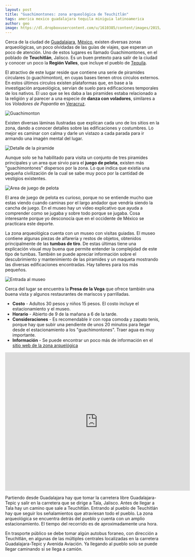 ```yaml
---
layout: post
title: "Guachimontones: zona arqueológica de Teuchitlán"
tags: america mexico guadalajara tequila miniguia latinoamerica
author: geo
image: https://dl.dropboxusercontent.com/u/1610385/content/images/2015/02/2014-08-24-11-29-54-1.jpg
---
```

Cerca de la ciudad de [Guadalajara](/tag/guadalajara), [México](/tag/mexico), existen diversas zonas arqueológicas, un poco olvidadas de las guías de viajes, que esperan un poco de atención. Uno de estos lugares es llamado Guachimontones, en el poblado de **Teuchitlán**, Jalisco. Es un buen pretexto para salir de la ciudad y conocer un poco la **Región Valles**, que incluye el pueblo de [Tequila](/tag/tequila).

El atractivo de este lugar reside que contiene una serie de piramides circulares (o guachimonton), en cuyas bases tienen otros circulos externos. En estos últimos circulos existen plataformas que, en base a la investigación arqueológica, servían de suelo para edificaciones temporales de los nativos. El uso que se les daba a las piramides estaba relacionado a la religión y al parecer a una especie de **danza con voladores**, similares a los *Voladores de Papantla* en [Veracruz](/tag/veracruz).

![Guachimonton](https://dl.dropboxusercontent.com/u/1610385/content/images/2015/02/2014-08-24-11-29-54.jpg)

Existen diversas láminas ilustradas que explican cada uno de los sitios en la zona, dando a conocer detalles sobre las edificaciones y costumbres. Lo mejor es caminar con calma y darle un vistazo a cada parada para ir armando una imagén mental del lugar.

![Detalle de la piramide](https://dl.dropboxusercontent.com/u/1610385/content/images/2015/02/2014-08-24-11-32-32.jpg)

Aunque solo se ha habilitado para visita un conjunto de tres piramides principales y un area que sirvio para el **juego de pelota**, existen más "guachimontones" dispersos por la zona. Lo que indica que existía una pequeña civilización de la cual se sabe muy poco por la cantidad de vestigios existentes.

![Area de juego de pelota](https://dl.dropboxusercontent.com/u/1610385/content/images/2015/02/2014-08-24-11-38-25.jpg)

El area de juego de pelota es curioso, porque no se entiende mucho que estas viendo cuando caminas por el largo andador que vendría siendo la cancha de juego. En el museo hay un video explicativo que ayuda a comprender como se jugaba y sobre todo porque se jugaba. Cosa interesante porque yo desconocía que en el occidente de México se practicara este deporte.

La zona arqueológica cuenta con un museo con visitas guiadas. El museo contiene algunas piezas de alfarería y restos de objetos, obtenidos principalmente de las **tumbas de tiro**. De estas últimas tiene una explicación visual muy buena que permite entender la complejidad de este tipo de tumbas. También se puede apreciar información sobre el descubrimiento y mantenimiento de las piramides y un maqueta mostrando las diversas edificaciones encontradas. Hay talleres para los más pequeños.

![Entrada al museo](https://dl.dropboxusercontent.com/u/1610385/content/images/2015/02/2014-08-24-12-01-06.jpg)

Cerca del lugar se encuentra la **Presa de la Vega** que ofrece también una buena vista y algunos restaurantes de mariscos y parrilladas.

* **Costo** - Adultos 30 pesos y niños 15 pesos. El costo incluye el estacionamiento y el museo.
* **Horario** - Abierto de 9 de la mañana a 6 de la tarde.
* **Consideraciones** - Es recomendable ir con ropa comoda y zapato tenis, porque hay que subir una pendiente de unos 20 minutos para llegar desde el estacionamiento a los "guachimontones". Traer agua es muy importante.
* **Información** - Se puede encontrar un poco más de información en el [sitio web de la zona arquelógica](http://www.inah.gob.mx/zonas/176-zona-arqueologica-teuchitlan-o-guachimontones)

<iframe src="https://www.google.com/maps/embed?pb=!1m29!1m12!1m3!1d238946.52208648404!2d-103.63910654697668!3d20.647622685699563!2m3!1f0!2f0!3f0!3m2!1i1024!2i768!4f13.1!4m14!1i0!3e6!4m5!1s0x8428b18cb52fd39b%3A0xd63d9302bf865750!2sGuadalajara%2C+JAL%2C+Mexico!3m2!1d20.659698799999997!2d-103.34960919999999!4m5!1s0x84260dc27af7e84f%3A0x78f4a7f5526a5a9e!2sZona+Arqueol%C3%B3gica+de+Guachimontones%2C+Carretera+Estatal+604+Guadalajara-San+Marcos+km+56%2C+Gral.+Lucio+Blanco%2C+46762+Teuchitl%C3%A1n%2C+Jal.%2C+Mexico!3m2!1d20.695465!2d-103.83633599999999!5e0!3m2!1sen!2s!4v1425056771493" width="600" height="450" frameborder="0" style="border:0"></iframe>

Partiendo desde Guadalajara hay que tomar la carretera libre Guadalajara-Tepic y salir en la carretera que se dirige a Tala, Jalisco. Antes de llegar a Tala hay un camino que sale a Teuchitlán. Entrando al pueblo de Teuchitlán hay que seguir los señalamientos que atraviesan todo el pueblo. La zona arqueológica se encuentra detrás del pueblo y cuenta con un amplio estacionamiento. El tiempo del recorrido es de aproximadamente una hora.

En trasporte público se debe tomar algún autobus foraneo, con dirección a Teuchitlán, en algunas de las múltiples centrales localizadas en la carretera Guadalajara-Tepic y Avenida Aviación. Ya llegando al pueblo solo se puede llegar caminando si se llega a camión.
